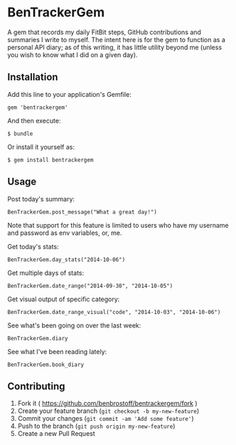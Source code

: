# BenTrackerGem

A gem that records my daily FitBit steps, GitHub contributions and summaries I write to myself. The intent here is for the gem to function as a personal API diary; as of this writing, it has little utility beyond me (unless you wish to know what I did on a given day). 

## Installation

Add this line to your application's Gemfile:

    gem 'bentrackergem'

And then execute:

    $ bundle

Or install it yourself as:

    $ gem install bentrackergem

## Usage

Post today's summary:

`BenTrackerGem.post_message("What a great day!")`

Note that support for this feature is limited to users who have my username and password as env variables, or, me. 

Get today's stats:

`BenTrackerGem.day_stats("2014-10-06")`

Get multiple days of stats:

`BenTrackerGem.date_range("2014-09-30", "2014-10-05")`

Get visual output of specific category:

`BenTrackerGem.date_range_visual("code", "2014-10-03", "2014-10-06")`

See what's been going on over the last week:

`BenTrackerGem.diary`

See what I've been reading lately:

`BenTrackerGem.book_diary`

## Contributing

1. Fork it ( https://github.com/benbrostoff/bentrackergem/fork )
2. Create your feature branch (`git checkout -b my-new-feature`)
3. Commit your changes (`git commit -am 'Add some feature'`)
4. Push to the branch (`git push origin my-new-feature`)
5. Create a new Pull Request
